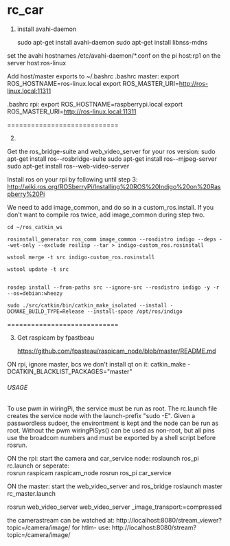 rc_car
======

1. install avahi-daemon 

	sudo apt-get install avahi-daemon
	sudo apt-get install libnss-mdns 
	
set the avahi hostnames /etc/avahi-daemon/*.conf 
on the pi
	host:rp1
on the server
	host:ros-linux

Add host/master exports to ~/.bashrc
.bashrc master:
	export ROS_HOSTNAME=ros-linux.local
	export ROS_MASTER_URI=http://ros-linux.local:11311

.bashrc rpi:
	export ROS_HOSTNAME=raspberrypi.local
	export ROS_MASTER_URI=http://ros-linux.local:11311

============================

2.
Get the ros_bridge-suite and web_video_server for your ros version:
	sudo apt-get install ros-<rosversion>-rosbridge-suite
	sudo apt-get install ros-<rosversion>-mjpeg-server
	sudo apt-get install ros-<rosversion>-web-video-server
	

Install ros on your rpi by following until step 3: 
		http://wiki.ros.org/ROSberryPi/Installing%20ROS%20Indigo%20on%20Raspberry%20Pi 
		
We need to add image_common, and do so in a custom_ros.install.
If you don't want to compile ros twice, add image_common during step two.
		
 	cd ~/ros_catkin_ws
	
	rosinstall_generator ros_comm image_common --rosdistro indigo --deps --wet-only --exclude roslisp --tar > indigo-custom_ros.rosinstall

	wstool merge -t src indigo-custom_ros.rosinstall

	wstool update -t src


	rosdep install --from-paths src --ignore-src --rosdistro indigo -y -r --os=debian:wheezy

	sudo ./src/catkin/bin/catkin_make_isolated --install -DCMAKE_BUILD_TYPE=Release --install-space /opt/ros/indigo

============================

3. Get raspicam by fpastbeau

	https://github.com/fpasteau/raspicam_node/blob/master/README.md


ON rpi, ignore master, bcs we don't install qt on it:
catkin_make -DCATKIN_BLACKLIST_PACKAGES="master"


###### USAGE ######
To use pwm in wiringPi, the service must be run as root.
The rc.launch file creates the service node with the launch-prefix "sudo -E".
Given a passwordless sudoer, the environtment is kept and the node can be run as root.
Without the pwm wiringPiSys() can be used as non-root, but all pins use the 
broadcom numbers and must be exported by a shell script before rosrun.

ON the rpi:
start the camera and car_service node:
	roslaunch ros_pi rc.launch
or seperate:	
	rosrun raspicam raspicam_node
	rosrun ros_pi car_service
	
	
	
	
ON the master:
start the web_video_server and ros_bridge
	roslaunch master rc_master.launch 
	
rosrun web_video_server web_video_server _image_transport:=compressed

the camerastream can be watched at:
	http://localhost:8080/stream_viewer?topic=/camera/image/
for htlm-<img> use:	
	http://localhost:8080/stream?topic=/camera/image/

